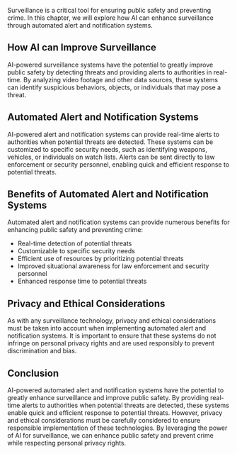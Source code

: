 
Surveillance is a critical tool for ensuring public safety and preventing crime. In this chapter, we will explore how AI can enhance surveillance through automated alert and notification systems.

How AI can Improve Surveillance
-------------------------------

AI-powered surveillance systems have the potential to greatly improve public safety by detecting threats and providing alerts to authorities in real-time. By analyzing video footage and other data sources, these systems can identify suspicious behaviors, objects, or individuals that may pose a threat.

Automated Alert and Notification Systems
----------------------------------------

AI-powered alert and notification systems can provide real-time alerts to authorities when potential threats are detected. These systems can be customized to specific security needs, such as identifying weapons, vehicles, or individuals on watch lists. Alerts can be sent directly to law enforcement or security personnel, enabling quick and efficient response to potential threats.

Benefits of Automated Alert and Notification Systems
----------------------------------------------------

Automated alert and notification systems can provide numerous benefits for enhancing public safety and preventing crime:

* Real-time detection of potential threats
* Customizable to specific security needs
* Efficient use of resources by prioritizing potential threats
* Improved situational awareness for law enforcement and security personnel
* Enhanced response time to potential threats

Privacy and Ethical Considerations
----------------------------------

As with any surveillance technology, privacy and ethical considerations must be taken into account when implementing automated alert and notification systems. It is important to ensure that these systems do not infringe on personal privacy rights and are used responsibly to prevent discrimination and bias.

Conclusion
----------

AI-powered automated alert and notification systems have the potential to greatly enhance surveillance and improve public safety. By providing real-time alerts to authorities when potential threats are detected, these systems enable quick and efficient response to potential threats. However, privacy and ethical considerations must be carefully considered to ensure responsible implementation of these technologies. By leveraging the power of AI for surveillance, we can enhance public safety and prevent crime while respecting personal privacy rights.
